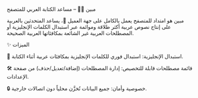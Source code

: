 مبين ✍🏻 – مساعد الكتابة العربي للمتصفح

مبين هو امتداد للمتصفح يعمل بالكامل على جهة العميل 🚀، يساعد المتحدثين بالعربية على إنتاج نصوص عربية أكثر طلاقة وموائمة عبر استبدال الكلمات الإنجليزية أو المصطلحات العربية غير الشائعة بمكافئاتها العربية الصحيحة.

✨ الميزات

📝 استبدال الإنجليزية: استبدال فوري للكلمات الإنجليزية بمكافئات عربية أثناء الكتابة.

🛠️ قائمة مصطلحات قابلة للتخصيص: إدارة المصطلحات (إضافة/تعديل/حذف) من صفحة الإعدادات.

🔒 خصوصية وأمان: جميع البيانات تُخزَّن محلياً دون اتصالات خارجية.
